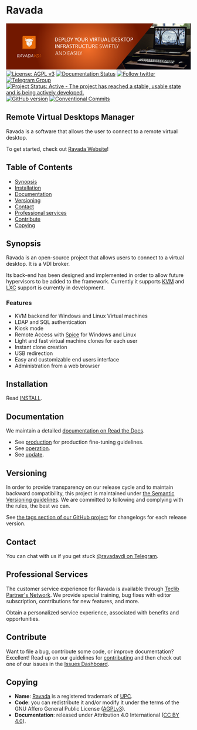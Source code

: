 # Ravada

![Ravada Banner](./Images/ravada-banner.png)
[![License: AGPL v3](https://img.shields.io/badge/License-AGPL%20v3-blue.svg)](https://github.com/UPC/ravada/blob/master/LICENSE)
[![Documentation Status](https://readthedocs.org/projects/ravada/badge/?version=latest)](http://ravada.readthedocs.io/en/latest/?badge=latest)
[![Follow twitter](https://img.shields.io/twitter/follow/ravada_vdi.svg?style=social&label=Twitter&style=flat-square)](https://twitter.com/ravada_vdi)
[![Telegram Group](https://img.shields.io/badge/Telegram-Group-blue.svg)](https://t.me/ravadavdi)
[![Project Status: Active - The project has reached a stable, usable state and is being actively developed.](http://www.repostatus.org/badges/latest/active.svg)](http://www.repostatus.org/#active)
[![GitHub version](https://img.shields.io/badge/version-0.2.17-brightgreen.svg)](https://github.com/UPC/ravada/releases)
[![Conventional Commits](https://img.shields.io/badge/Conventional%20Commits-1.0.0-yellow.svg)](https://conventionalcommits.org)

## Remote Virtual Desktops Manager

Ravada is a software that allows the user to connect to a remote virtual desktop.

To get started, check out [Ravada Website](https://ravada.upc.edu/)!

## Table of Contents

* [Synopsis](#synopsis)
* [Installation](#installation)
* [Documentation](#documentation)
* [Versioning](#versioning)
* [Contact](#contact)
* [Professional services](#professional-services)
* [Contribute](#contribute)
* [Copying](#copying)

## Synopsis

Ravada is an open-source project that allows users to connect to a virtual desktop. It is a VDI broker.

Its back-end has been designed and implemented in order to allow future hypervisors to be added to the framework. Currently it supports [KVM](http://www.linux-kvm.org/) and [LXC](https://linuxcontainers.org/) support is currently in development.

### Features

* KVM backend for Windows and Linux Virtual machines
* LDAP and SQL authentication
* Kiosk mode
* Remote Access with [Spice](http://www.spice-space.org/) for Windows and Linux
* Light and fast virtual machine clones for each user
* Instant clone creation
* USB redirection
* Easy and customizable end users interface
* Administration from a web browser

## Installation

Read [INSTALL](http://ravada.readthedocs.io/en/latest/docs/INSTALL.html).

## Documentation

We maintain a detailed [documentation on Read the Docs](http://ravada.rtfd.io/).

* See [production](http://ravada.readthedocs.io/en/latest/docs/production.html) for production fine-tuning guidelines.
* See [operation](http://ravada.readthedocs.io/en/latest/docs/operation.html).
* See [update](http://ravada.readthedocs.io/en/latest/docs/update.html).

## Versioning

In order to provide transparency on our release cycle and to maintain backward compatibility, this project is maintained under [the Semantic Versioning guidelines](http://semver.org/). We are committed to following and complying with the rules, the best we can.

See [the tags section of our GitHub project](https://github.com/UPC/ravada/releases) for changelogs for each release version.

## Contact

You can chat with us if you get stuck [@ravadavdi on Telegram](https://t.me/ravadavdi).

## Professional Services

The customer service experience for Ravada is available through [Teclib Partner's Network](http://www.teclib-edition.com/en/partners/). We provide special training, bug fixes with editor subscription, contributions for new features, and more.

Obtain a personalized service experience, associated with benefits and opportunities.

## Contribute

Want to file a bug, contribute some code, or improve documentation? Excellent! Read up on our
guidelines for [contributing](https://github.com/UPC/ravada/blob/master/CONTRIBUTING.md) and then check out one of our issues in the [Issues Dashboard](https://github.com/UPC/ravada/issues).

## Copying

* **Name**: [Ravada](https://ravada.upc.edu/) is a registered trademark of [UPC](http://www.upc.edu).
* **Code**: you can redistribute it and/or modify
    it under the terms of the GNU Affero General Public License ([AGPLv3](https://www.gnu.org/licenses/agpl-3.0.en.html)).
* **Documentation**: released under Attribution 4.0 International ([CC BY 4.0](https://creativecommons.org/licenses/by/4.0/)).